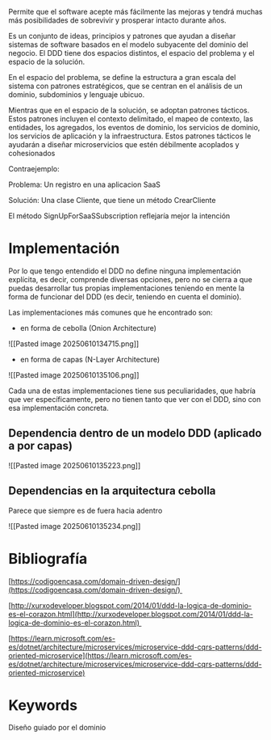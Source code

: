 Permite que el software acepte más fácilmente las mejoras y tendrá muchas más posibilidades de sobrevivir y prosperar intacto durante años.

Es un conjunto de ideas, principios y patrones que ayudan a diseñar sistemas de software basados en el modelo subyacente del dominio del negocio. El DDD tiene dos espacios distintos, el espacio del problema y el espacio de la solución.

En el espacio del problema, se define la estructura a gran escala del sistema con patrones estratégicos, que se centran en el análisis de un dominio, subdominios y lenguaje ubicuo.

Mientras que en el espacio de la solución, se adoptan patrones tácticos. Estos patrones incluyen el contexto delimitado, el mapeo de contexto, las entidades, los agregados, los eventos de dominio, los servicios de dominio, los servicios de aplicación y la infraestructura. Estos patrones tácticos le ayudarán a diseñar microservicios que estén débilmente acoplados y cohesionados

Contraejemplo:

Problema: Un registro en una aplicacion SaaS

Solución: Una clase Cliente, que tiene un método CrearCliente

  

El método SignUpForSaaSSubscription reflejaría mejor la intención

# Implementación

Por lo que tengo entendido el DDD no define ninguna implementación explícita, es decir, comprende diversas opciones, pero no se cierra a que puedas desarrollar tus propias implementaciones teniendo en mente la forma de funcionar del DDD (es decir, teniendo en cuenta el dominio).

Las implementaciones más comunes que he encontrado son:

* en forma de cebolla (Onion Architecture)

![[Pasted image 20250610134715.png]]

* en forma de capas (N-Layer Architecture)

![[Pasted image 20250610135106.png]]

Cada una de estas implementaciones tiene sus peculiaridades, que habría que ver específicamente, pero no tienen tanto que ver con el DDD, sino con esa implementación concreta.

## Dependencia dentro de un modelo DDD (aplicado a por capas)

![[Pasted image 20250610135223.png]]

## Dependencias en la arquitectura cebolla

Parece que siempre es de fuera hacia adentro

![[Pasted image 20250610135234.png]]

# Bibliografía

[https://codigoencasa.com/domain-driven-design/](https://codigoencasa.com/domain-driven-design/) 

[http://xurxodeveloper.blogspot.com/2014/01/ddd-la-logica-de-dominio-es-el-corazon.html](http://xurxodeveloper.blogspot.com/2014/01/ddd-la-logica-de-dominio-es-el-corazon.html) 

[https://learn.microsoft.com/es-es/dotnet/architecture/microservices/microservice-ddd-cqrs-patterns/ddd-oriented-microservice](https://learn.microsoft.com/es-es/dotnet/architecture/microservices/microservice-ddd-cqrs-patterns/ddd-oriented-microservice)

# Keywords

Diseño guiado por el dominio